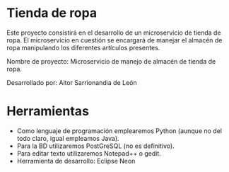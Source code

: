 # Tienda de ropa
Este proyecto consistirá en el desarrollo de un microservicio de tienda de ropa. El microservicio en cuestión se encargará de manejar el almacén de ropa manipulando los diferentes artículos presentes.

Nombre de proyecto: Microservicio de manejo de almacén de tienda de ropa.

Desarrollado por: Aitor Sarrionandia de León

# Herramientas

- Como lenguaje de programación emplearemos Python (aunque no del todo claro, igual empleamos Java).
- Para la BD utilizaremos PostGreSQL (no es definitivo).
- Para editar texto utilizaremos Notepad++ o gedit.
- Herramienta de desarrollo: Eclipse Neon
